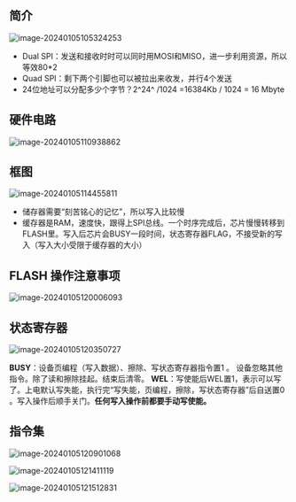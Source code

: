## 简介

![image-20240105105324253](C:/Users/24962/AppData/Roaming/Typora/typora-user-images/image-20240105105324253.png)

-   Dual SPI：发送和接收时时可以同时用MOSI和MISO，进一步利用资源，所以等效80*2
-   Quad SPI：剩下两个引脚也可以被拉出来收发，并行4个发送
-   24位地址可以分配多少个字节？2^24^ /1024 =16384Kb / 1024 = 16 Mbyte

## 硬件电路

![image-20240105110938862](C:/Users/24962/AppData/Roaming/Typora/typora-user-images/image-20240105110938862.png)

## 框图

![image-20240105114455811](C:/Users/24962/AppData/Roaming/Typora/typora-user-images/image-20240105114455811.png)

-   储存器需要“刻苦铭心的记忆”，所以写入比较慢
-   缓存器是RAM，速度快，跟得上SPI总线。一个时序完成后，芯片慢慢转移到FLASH里。写入后芯片会BUSY一段时间，状态寄存器FLAG，不接受新的写入（写入大小受限于缓存器的大小）

## FLASH 操作注意事项

![image-20240105120006093](C:/Users/24962/AppData/Roaming/Typora/typora-user-images/image-20240105120006093.png)

## 状态寄存器

![image-20240105120350727](C:/Users/24962/AppData/Roaming/Typora/typora-user-images/image-20240105120350727.png)

**BUSY**：设备页编程（写入数据）、擦除、写状态寄存器指令置1 。 设备忽略其他指令。除了读和擦除挂起。结束后清零。
**WEL**：写使能后WEL置1，表示可以写了。上电默认写失能，执行完“写失能，页编程，擦除，写状态寄存器”后自送置0 。写入操作后顺手关门。**任何写入操作前都要手动写使能。**

## 指令集

![image-20240105120901068](C:/Users/24962/AppData/Roaming/Typora/typora-user-images/image-20240105120901068.png)

![image-20240105121411119](C:/Users/24962/AppData/Roaming/Typora/typora-user-images/image-20240105121411119.png)

![image-20240105121512831](C:/Users/24962/AppData/Roaming/Typora/typora-user-images/image-20240105121512831.png)